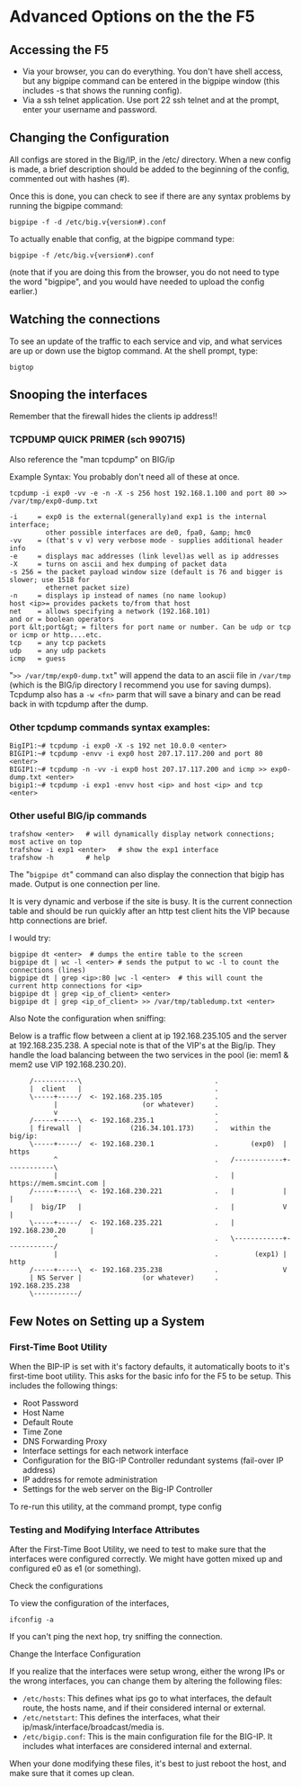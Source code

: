 # Advanced Options on the the F5

## Accessing the F5
- Via your browser, you can do everything.  You don't have shell access, but any bigpipe command can be entered in the bigpipe window (this includes -s that shows the running config).
- Via a ssh telnet application.  Use port 22 ssh telnet and at the prompt, enter your username and password.

## Changing the Configuration
All configs are stored in the Big/IP, in the /etc/ directory.  When a new config is made, a brief description should be added to the beginning of the config, commented out with hashes (#).

Once this is done, you can check to see if there are any syntax problems by running the bigpipe command:

```
bigpipe -f -d /etc/big.v{version#).conf
```

To actually enable that config, at the bigpipe command type:<br>
```
bigpipe -f /etc/big.v{version#).conf
```
 

(note that if you are doing this from the browser, you do not need to type the word "bigpipe", and you would have needed to upload the config earlier.)

## Watching the connections
To see an update of the traffic to each service and vip, and what services are up or down use the bigtop command.  At the shell prompt, type:
```
bigtop
```

## Snooping the interfaces
Remember that the firewall hides the clients ip address!!  

### TCPDUMP QUICK PRIMER (sch 990715)

Also reference the "man tcpdump" on BIG/ip

Example Syntax: You probably don't need all of these at once.
```
tcpdump -i exp0 -vv -e -n -X -s 256 host 192.168.1.100 and port 80 >> /var/tmp/exp0-dump.txt

-i     = exp0 is the external(generally)and exp1 is the internal interface; 
         other possible interfaces are de0, fpa0, &amp; hmc0
-vv    = (that's v v) very verbose mode - supplies additional header info
-e     = displays mac addresses (link level)as well as ip addresses
-X     = turns on ascii and hex dumping of packet data
-s 256 = the packet payload window size (default is 76 and bigger is slower; use 1518 for 
         ethernet packet size)
-n     = displays ip instead of names (no name lookup)
host <ip>= provides packets to/from that host
net    = allows specifying a network (192.168.101) 
and or = boolean operators
port &lt;port&gt; = filters for port name or number. Can be udp or tcp or icmp or http....etc.
tcp    = any tcp packets
udp    = any udp packets
icmp   = guess
```

"`>> /var/tmp/exp0-dump.txt`"  will append the data to an ascii file in `/var/tmp` (which is the BIG/ip directory I recommend you use for saving dumps). Tcpdump also has a `-w <fn>` parm that will save a binary and can be read back in with tcpdump after the dump.

### Other tcpdump commands syntax examples:
```
BigIP1:~# tcpdump -i exp0 -X -s 192 net 10.0.0 <enter>
BIGIP1:~# tcpdump -envv -i exp0 host 207.17.117.200 and port 80 <enter>
BIGIP1:~# tcpdump -n -vv -i exp0 host 207.17.117.200 and icmp >> exp0-dump.txt <enter>
bigip1:~# tcpdump -i exp1 -envv host <ip> and host <ip> and tcp <enter>
```

### Other useful BIG/ip commands
```
trafshow <enter>   # will dynamically display network connections; most active on top
trafshow -i exp1 <enter>   # show the exp1 interface
trafshow -h        # help
```

The "`bigpipe dt`" command can also display the connection that bigip has made. Output is one connection per line. 

It is very dynamic and verbose if the site is busy. It is the current connection table and should be run quickly after an http test client hits the VIP because http connections are brief.

I would try:
```
bigpipe dt <enter>  # dumps the entire table to the screen
bigpipe dt | wc -l <enter> # sends the putput to wc -l to count the connections (lines)
bigpipe dt | grep <ip>:80 |wc -l <enter>  # this will count the current http connections for <ip> 
bigpipe dt | grep <ip_of_client> <enter>
bigpipe dt | grep <ip_of_client> >> /var/tmp/tabledump.txt <enter>
```

Also Note the configuration when sniffing:

Below is a traffic flow between a client at ip 192.168.235.105 and the server at 192.168.235.238.  A special note is that of the VIP's at the Big/ip.  They handle the load balancing between the two services in the pool (ie: mem1 & mem2 use VIP 192.168.230.20).

```
     /-----------\                                 .     
     |  client   |                                 .     
     \-----+-----/  <- 192.168.235.105             .     
           |                     (or whatever)     .     
           v                                       .     
     /-----+-----\  <- 192.168.235.1               .     
     | firewall  |            (216.34.101.173)     .   within the big/ip:              
     \-----+-----/  <- 192.168.230.1               .        (exp0)  | https             
           ^                                       .   /------------+------------\ 
           |                                       .   |  https://mem.smcint.com |      
     /-----+-----\  <- 192.168.230.221             .   |            |            | 
     |  big/IP   |                                 .   |            V            | 
     \-----+-----/  <- 192.168.235.221             .   |     192.168.230.20      | 
           ^                                       .   \------------+------------/ 
           |                                       .         (exp1) | http
     /-----+-----\  <- 192.168.235.238             .                V
     | NS Server |               (or whatever)     .         192.168.235.238
     \-----------/        
```

## Few Notes on Setting up a System

### First-Time Boot Utility
When the BIP-IP is set with it's factory defaults, it automatically boots to it's first-time boot utility.  This asks for the basic info for the F5 to be setup.  This includes the following things:

- Root Password
- Host Name
- Default Route
- Time Zone
- DNS Forwarding Proxy
- Interface settings for each network interface
- Configuration for the BIG-IP Controller redundant systems (fail-over IP address)
- IP address for remote administration
- Settings for the web server on the Big-IP Controller

To re-run this utility, at the command prompt, type config

### Testing and Modifying Interface Attributes
After the First-Time Boot Utility, we need to test to make sure that the interfaces were configured correctly.  We might have gotten mixed up and configured e0 as e1 (or something).

Check the configurations

To view the configuration of the interfaces,
```
ifconfig -a
```

If you can't ping the next hop, try sniffing the connection.  

Change the Interface Configuration

If you realize that the interfaces were setup wrong, either the wrong IPs or the wrong interfaces, you can change them by altering the following files:
- `/etc/hosts`:  This defines what ips go to what interfaces, the default route, the hosts name, and if their considered internal or external.
- `/etc/netstart`: This defines the interfaces, what their ip/mask/interface/broadcast/media is.
- `/etc/bigip.conf`: This is the main configuration file for the BIG-IP.  It includes what interfaces are considered internal and external.

When your done modifying these files, it's best to just reboot the host, and make sure that it comes up clean.

